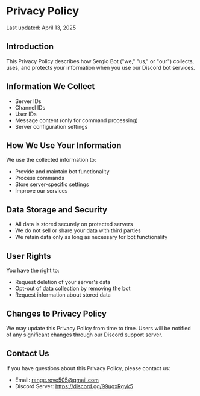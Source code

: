# Privacy Policy

Last updated: April 13, 2025

## Introduction

This Privacy Policy describes how Sergio Bot ("we," "us," or "our") collects, uses, and protects your information when you use our Discord bot services.

## Information We Collect

- Server IDs
- Channel IDs
- User IDs
- Message content (only for command processing)
- Server configuration settings

## How We Use Your Information

We use the collected information to:

- Provide and maintain bot functionality
- Process commands
- Store server-specific settings
- Improve our services

## Data Storage and Security

- All data is stored securely on protected servers
- We do not sell or share your data with third parties
- We retain data only as long as necessary for bot functionality

## User Rights

You have the right to:

- Request deletion of your server's data
- Opt-out of data collection by removing the bot
- Request information about stored data

## Changes to Privacy Policy

We may update this Privacy Policy from time to time. Users will be notified of any significant changes through our Discord support server.

## Contact Us

If you have questions about this Privacy Policy, please contact us:

- Email: range.rove505@gmail.com
- Discord Server: https://discord.gg/99ugxRgyk5
